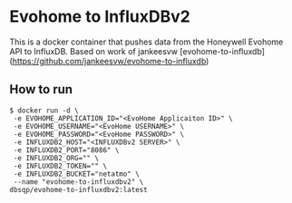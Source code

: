 # Evohome to InfluxDBv2

This is a docker container that pushes data from the Honeywell Evohome API to InfluxDB. Based on work of jankeesvw [evohome-to-influxdb] (https://github.com/jankeesvw/evohome-to-influxdb)

## How to run
```
$ docker run -d \
 -e EVOHOME_APPLICATION_ID="<EvoHome Applicaiton ID>" \
 -e EVOHOME_USERNAME="<EvoHome USERNAME>" \
 -e EVOHOME_PASSWORD="<EvoHome PASSWORD>" \
 -e INFLUXDB2_HOST="<INFLUXDBv2 SERVER>" \
 -e INFLUXDB2_PORT="8086" \
 -e INFLUXDB2_ORG="" \
 -e INFLUXDB2_TOKEN="" \
 -e INFLUXDB2_BUCKET="netatmo" \
 --name "evohome-to-influxdbv2" \
dbsqp/evohome-to-influxdbv2:latest
```
